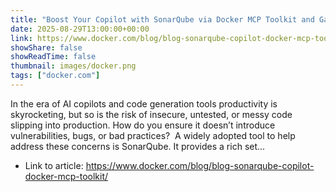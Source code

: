 ```yaml
---
title: "Boost Your Copilot with SonarQube via Docker MCP Toolkit and Gateway"
date: 2025-08-29T13:00:00+00:00
link: https://www.docker.com/blog/blog-sonarqube-copilot-docker-mcp-toolkit/
showShare: false
showReadTime: false
thumbnail: images/docker.png
tags: ["docker.com"]
---
```

In the era of AI copilots and code generation tools productivity is skyrocketing, but so is the risk of insecure, untested, or messy code slipping into production. How do you ensure it doesn’t introduce vulnerabilities, bugs, or bad practices?  A widely adopted tool to help address these concerns is SonarQube. It provides a rich set...

- Link to article: https://www.docker.com/blog/blog-sonarqube-copilot-docker-mcp-toolkit/